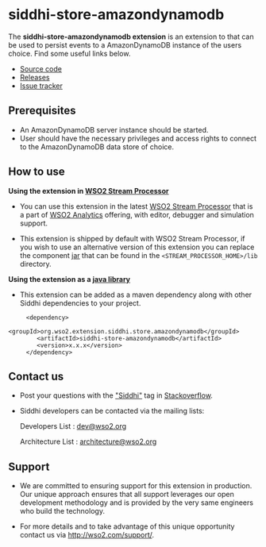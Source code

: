 ﻿siddhi-store-amazondynamodb
======================================

The **siddhi-store-amazondynamodb extension** is an extension to <a></a> that can be used to persist events to a AmazonDynamoDB instance of the users choice.
Find some useful links below.

* <a target= "_blank" href="https://github.com/wso2-extensions/siddhi-store-amazondynamodb">Source code</a>
* <a target= "_blank" href="https://github.com/wso2-extensions/siddhi-store-amazondynamodb/releases">Releases</a>
* <a target= "_blank" href="https://github.com/wso2-extensions/siddhi-store-amazondynamodb/issues">Issue tracker</a>

## Prerequisites

* An AmazonDynamoDB server instance should be started.
* User should have the necessary privileges and access rights to connect to the AmazonDynamoDB data store of choice.

## How to use

**Using the extension in <a target="_blank" href="https://github.com/wso2/product-sp">WSO2 Stream Processor</a>**

* You can use this extension in the latest <a target="_blank" href="https://github.com/wso2/product-sp/releases">WSO2 Stream Processor</a> that is a part of <a target="_blank" href="http://wso2.com/analytics?utm_source=gitanalytics&utm_campaign=gitanalytics_Jul17">WSO2 Analytics</a> offering, with editor, debugger and simulation support.

* This extension is shipped by default with WSO2 Stream Processor, if you wish to use an alternative version of this extension you can replace the component <a target="_blank" href="https://github.com/wso2-extensions/siddhi-store-amazondynamodb/releases">jar</a> that can be found in the `<STREAM_PROCESSOR_HOME>/lib` directory.

**Using the extension as a <a target="_blank" href="https://wso2.github.io/siddhi/documentation/running-as-a-java-library">java library</a>**

* This extension can be added as a maven dependency along with other Siddhi dependencies to your project.

```
     <dependency>
        <groupId>org.wso2.extension.siddhi.store.amazondynamodb</groupId>
        <artifactId>siddhi-store-amazondynamodb</artifactId>
        <version>x.x.x</version>
     </dependency>
```

## Contact us

 * Post your questions with the <a target="_blank" href="http://stackoverflow.com/search?q=siddhi">"Siddhi"</a> tag in <a target="_blank" href="http://stackoverflow.com/search?q=siddhi">Stackoverflow</a>.

 * Siddhi developers can be contacted via the mailing lists:

    Developers List   : [dev@wso2.org](mailto:dev@wso2.org)

    Architecture List : [architecture@wso2.org](mailto:architecture@wso2.org)

## Support

* We are committed to ensuring support for this extension in production. Our unique approach ensures that all support leverages our open development methodology and is provided by the very same engineers who build the technology.

* For more details and to take advantage of this unique opportunity contact us via <a target="_blank" href="http://wso2.com/support?utm_source=gitanalytics&utm_campaign=gitanalytics_Jul17">http://wso2.com/support/</a>.